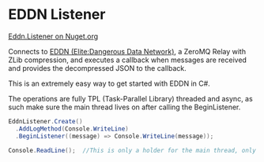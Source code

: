 # EDDN Listener 

[Eddn.Listener on Nuget.org](https://www.nuget.org/packages/Eddn.Listener/)

Connects to [EDDN (Elite:Dangerous Data Network)](https://github.com/jamesremuscat/EDDN), a ZeroMQ Relay with ZLib compression, and executes a callback when messages are received and provides the decompressed JSON to the callback.

This is an extremely easy way to get started with EDDN in C#. 

The operations are fully TPL (Task-Parallel Library) threaded and async, as such make sure the main thread lives on after calling the BeginListener.


```csharp
EddnListener.Create()
  .AddLogMethod(Console.WriteLine)
  .BeginListener((message) => Console.WriteLine(message));
  
Console.ReadLine();  //This is only a holder for the main thread, only necessary in console apps that do nothing else.
```
